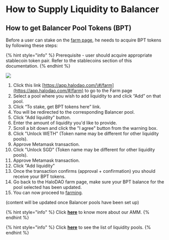 # How to Supply Liquidity to Balancer

## How to get Balancer Pool Tokens \(BPT\)

Before a user can stake on the [farm page](https://app.halodao.com/farm), he needs to acquire BPT tokens by following these steps:

{% hint style="info" %}
Prerequisite - user should acquire appropriate stablecoin token pair. Refer to the stablecoins section of this documentation.
{% endhint %}

![](../../.gitbook/assets/add-liquidity.gif)

1. Click this link [https://app.halodao.com/\#/farm](https://app.halodao.com/#/farm) to go to the Farm page
2. Select a pool where you wish to add liquidity to and click “Add” on that pool.
3. Click “To stake, get BPT tokens here” link.
4. You will be redirected to the corresponding Balancer pool.
5. Click "Add liquidity" button.
6. Enter the amount of liquidity you'd like to provide.
7. Scroll a bit down and click the "I agree" button from the warning box.
8. Click "Unlock WETH" \(Token name may be different for other liquidity pools\).
9. Approve Metamask transaction.
10. Click "Unlock SGD" \(Token name may be different for other liquidity pools\).
11. Approve Metamask transaction.
12. Click "Add liquidity" 
13. Once the transaction confirms \(approval + confirmation\) you should receive your BPT tokens.
14. Go back to the HaloDAO farm page, make sure your BPT balance for the pool selected has been updated. 
15. You can now proceed to [farming](how-to-farm.md).

  

\(content will be updated once Balancer pools have been set up\)  


{% hint style="info" %}
Click [**here**](../../products/automated-market-maker/) to know more about our AMM.
{% endhint %}

{% hint style="info" %}
Click [**here**](../../products/automated-market-maker/stablecoin-marketplace.md) to see the list of liquidity pools.
{% endhint %}



